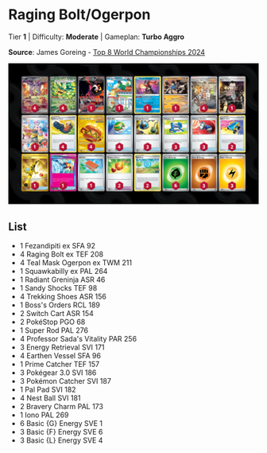 # Raging Bolt/Ogerpon

Tier **1** | Difficulty: **Moderate** | Gameplan: **Turbo Aggro**

**Source**: James Goreing - [Top 8 World Championships 2024](https://limitlesstcg.com/decks/list/12218)

![decklist](../../!Images/Standard/12BRS-SFA/Raging%20Bolt-Ogerpon.png)

## List
* 1 Fezandipiti ex SFA 92
* 4 Raging Bolt ex TEF 208
* 4 Teal Mask Ogerpon ex TWM 211
* 1 Squawkabilly ex PAL 264
* 1 Radiant Greninja ASR 46
* 1 Sandy Shocks TEF 98
* 4 Trekking Shoes ASR 156
* 1 Boss's Orders RCL 189
* 2 Switch Cart ASR 154
* 2 PokéStop PGO 68
* 1 Super Rod PAL 276
* 4 Professor Sada's Vitality PAR 256
* 3 Energy Retrieval SVI 171
* 4 Earthen Vessel SFA 96
* 1 Prime Catcher TEF 157
* 3 Pokégear 3.0 SVI 186
* 3 Pokémon Catcher SVI 187
* 1 Pal Pad SVI 182
* 4 Nest Ball SVI 181
* 2 Bravery Charm PAL 173
* 1 Iono PAL 269
* 6 Basic {G} Energy SVE 1
* 3 Basic {F} Energy SVE 6
* 3 Basic {L} Energy SVE 4
